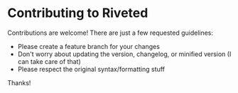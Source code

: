 # Contributing to Riveted

Contributions are welcome! There are just a few requested guidelines:

* Please create a feature branch for your changes
* Don't worry about updating the version, changelog, or minified version (I can take care of that)
* Please respect the original syntax/formatting stuff

Thanks!

